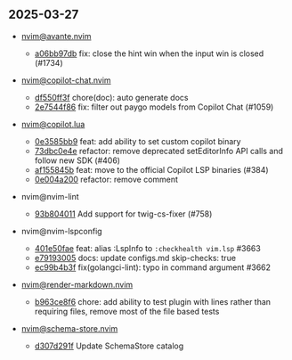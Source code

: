## 2025-03-27

* nvim@avante.nvim
  - [a06bb97db](https://github.com/yetone/avante.nvim/commit/a06bb97db6e522f51de1427b72762a1ad0794279) fix: close the hint win when the input win is closed (#1734)

* nvim@copilot-chat.nvim
  - [df550ff3f](https://github.com/CopilotC-Nvim/CopilotChat.nvim/commit/df550ff3f9f2d028160946d674db08dad432fdd3) chore(doc): auto generate docs
  - [2e7544f86](https://github.com/CopilotC-Nvim/CopilotChat.nvim/commit/2e7544f86127daa356d55e4a802bcb29fa63d470) fix: filter out paygo models from Copilot Chat (#1059)

* nvim@copilot.lua
  - [0e3585bb9](https://github.com/zbirenbaum/copilot.lua/commit/0e3585bb9d482336aeb43811e9d7cd09e33edada) feat: add ability to set custom copilot binary
  - [73dbc0e4e](https://github.com/zbirenbaum/copilot.lua/commit/73dbc0e4ef8ab551dfc021ae1b3943af5ffb635f) refactor: remove deprecated setEditorInfo API calls and follow new SDK (#406)
  - [af155845b](https://github.com/zbirenbaum/copilot.lua/commit/af155845b901a1f126705a8af9682bd2be9e1fcc) feat: move to the official Copilot LSP binaries (#384)
  - [0e004a200](https://github.com/zbirenbaum/copilot.lua/commit/0e004a200537fe905a9a4ad7eb0ed1a2f1bb015d) refactor: remove comment

* nvim@nvim-lint
  - [93b804011](https://github.com/mfussenegger/nvim-lint/commit/93b8040115c9114dac1047311763bef275e752dc) Add support for twig-cs-fixer (#758)

* nvim@nvim-lspconfig
  - [401e50fae](https://github.com/neovim/nvim-lspconfig/commit/401e50fae626c4707af12114b5ddb7bb9f4236a4) feat: alias :LspInfo to `:checkhealth vim.lsp` #3663
  - [e79193005](https://github.com/neovim/nvim-lspconfig/commit/e79193005821543b5b337b9d0350b9fe1ce5c92e) docs: update configs.md skip-checks: true
  - [ec99b4b3f](https://github.com/neovim/nvim-lspconfig/commit/ec99b4b3f5dc45bd1d98f00a50fe71f6126fe89c) fix(golangci-lint): typo in command argument #3662

* nvim@render-markdown.nvim
  - [b963ce8f6](https://github.com/MeanderingProgrammer/render-markdown.nvim/commit/b963ce8f68e01099d5b845b42a59d9b36bcb9fdd) chore: add ability to test plugin with lines rather than requiring files, remove most of the file based tests

* nvim@schema-store.nvim
  - [d307d291f](https://github.com/b0o/SchemaStore.nvim/commit/d307d291f38678d064cb987112926df6d9134de3) Update SchemaStore catalog
